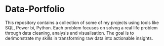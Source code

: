 # Data-Portfolio
This repository contains a collection of some of my projects using tools like SQL, Power bi, Python. Each problem focuses on solvng a real life problem through data cleaning, analysis and visualisation. The goal is to de4monstrate my skills in transforming raw data into actionable insights.

